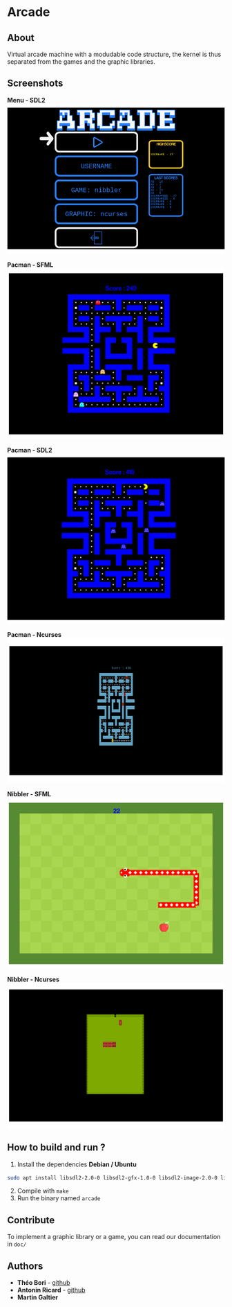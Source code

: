 # Arcade

## About

Virtual arcade machine with a modudable code structure, the kernel is thus separated from the games and the graphic libraries.

## Screenshots

**Menu - SDL2**
![menu_sdl2](./img/menu_sdl2.png)

**Pacman - SFML**
![pacman_sfml](./img/pacman_sfml.png)

**Pacman - SDL2**
![pacman_sdl2](./img/pacman_sdl2.png)

**Pacman - Ncurses**
![pacman_ncurses](./img/pacman_ncurses.png)

**Nibbler - SFML**
![nibbler_sfml](./img/nibbler_sfml.png)

**Nibbler - Ncurses**
![nibler_sdl2](./img/nibbler_ncurses.png)

## How to build and run ?

1. Install the dependencies
    **Debian / Ubuntu**
```bash
sudo apt install libsdl2-2.0-0 libsdl2-gfx-1.0-0 libsdl2-image-2.0-0 libsdl2-mixer-2.0-0 libsdl2-net-2.0-0 libsdl2-ttf-2.0-0 libsfml-dev libncurses5-dev libncursesw5-dev
```
2. Compile with `make`
3. Run the binary named `arcade`

## Contribute

To implement a graphic library or a game, you can read our documentation in `doc/`

## Authors

* **Théo Bori** - [github](https://github.com/theobori)
* **Antonin Ricard** - [github](https://github.com/antonin-11)
* **Martin Galtier**
  